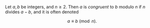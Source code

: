 Let $a, b$ be integers, and $n \geq 2$. Then $a$ is *congruent* to $b$ modulo $n$ if $n$ divides $a - b$, and it is often denoted

$$
a \equiv b \pmod n.
$$
